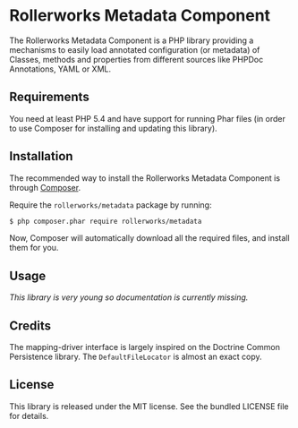 Rollerworks Metadata Component
==============================

The Rollerworks Metadata Component is a PHP library providing a mechanisms
to easily load annotated configuration (or metadata) of Classes, methods and
properties from different sources like PHPDoc Annotations, YAML or XML.

## Requirements

You need at least PHP 5.4 and have support for running Phar files (in order to
use Composer for installing and updating this library).

## Installation

The recommended way to install the Rollerworks Metadata Component is through [Composer].

Require the `rollerworks/metadata` package by running:

```bash
$ php composer.phar require rollerworks/metadata
```

Now, Composer will automatically download all the required files, and install
them for you.

[Composer]: https://getcomposer.org/

## Usage

*This library is very young so documentation is currently missing.*

## Credits

The mapping-driver interface is largely inspired on the Doctrine Common
Persistence library. The `DefaultFileLocator` is almost an exact copy.

## License

This library is released under the MIT license.
See the bundled LICENSE file for details.
